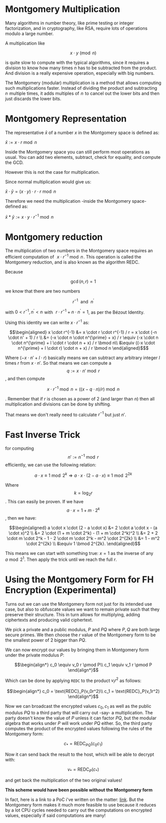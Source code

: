 # Montgomery Multiplication

Many algorithms in number theory, like prime testing or integer factorization, and in cryptography, like RSA, require lots of operations modulo a large number.

A multiplication like
```math
x \cdot y \pmod n
```
is quite slow to compute with the typical algorithms, since it requires a division to know how many times $n$ has to be subtracted from the product. And division is a really expensive operation, especially with big numbers.

The Montgomery (modular) multiplication is a method that allows computing such multiplications faster. Instead of dividing the product and subtracting  
$n$  multiple times, it adds multiples of  $n$  to cancel out the lower bits and then just discards the lower bits.

# Montgomery Representation

The representative $\bar{x}$ of a number $x$ in the Montgomery space is defined as:

$\bar{x} := x\cdot r \bmod n$

Inside the Montgomery space you can still perform most operations as usual. You can add two elements, subtract, check for equality, and compute the GCD.

However this is not the case for multiplication.

Since normal multiplication would give us:

$\bar{x} \cdot \bar{y} = (x \cdot y) \cdot r \cdot r \bmod n$

Therefore we need the multiplication -inside the Montgomery space- defined as:

$\bar{x} * \bar{y} := x \cdot y \cdot r^{-1} \bmod n$

# Montgomery reduction

The multiplication of two numbers in the Montgomery space requires an efficient computation of  
$x \cdot r^{-1} \bmod n$ . This operation is called the Montgomery reduction, and is also known as the algorithm REDC.

Because  
```math
\gcd(n, r) = 1
```
we know that there are two numbers
```math
r^{-1}  \ \text{ and } \ n^{\prime}
```
with 
$0 < r^{-1}, n^{\prime} < n$  with
 
$r \cdot r^{-1} + n \cdot n^{\prime} = 1$, as per the Bézout Identity.

Using this identity we can write $x \cdot r^{-1}$ as:
 
```math
\begin{aligned} x \cdot r^{-1} &= x \cdot r \cdot r^{-1} / r = x \cdot (-n \cdot n' + 1) / r \\ &= (-x \cdot n \cdot n^{\prime} + x) / r \equiv (-x \cdot n \cdot n^{\prime} + l \cdot r \cdot n + x) / r \bmod n\\ &\equiv ((-x \cdot n^{\prime} + l \cdot r) \cdot n + x) / r \bmod n \end{aligned}$
```
Where $(-x\cdot n' + l \cdot r)$ basically means we can subtract any arbitrary
integer $l$ times $r$ from $x\cdot n'$. So that means we can compute a $$q := x \cdot n' \bmod r$$, and then
compute
```math
x\cdot r^{-1} \bmod n = ((x - q\cdot n) / r) \bmod n
```
. Remember that if $r$ is chosen as a
power of 2 (and larger than $n$) then all multiplication and divisions can be done by shifting.

That means we don't really need to calculate $r^{-1}$ but just $n'$.

# Fast Inverse Trick

for computing $$n' := n^{-1} \bmod r$$ efficiently, we can use the following relation:

$$ a \cdot x \equiv 1 \bmod 2^k \Longrightarrow a \cdot x \cdot (2-a\cdot x) \equiv 1 \bmod 2^{2k} $$

Where $$k = \log_2r$$. This can easily be proven. If we have $$a \cdot x = 1 + m \cdot 2^k$$, then we have:

```math
\begin{aligned} a \cdot x \cdot (2 - a \cdot x) &= 2 \cdot a \cdot x - (a \cdot x)^2 \\ &= 2 \cdot (1 + m \cdot 2^k) - (1 + m \cdot 2^k)^2 \\ &= 2 + 2 \cdot m \cdot 2^k - 1 - 2 \cdot m \cdot 2^k - m^2 \cdot 2^{2k} \\ &= 1 - m^2 \cdot 2^{2k} \\ &\equiv 1 \bmod 2^{2k}. \end{aligned}
```

This means we can start with something true: $x = 1$ as the inverse of any $a \bmod 2^1$. Then apply the trick until we reach the full $r$.

# Using the Montgomery Form for FH Encryption (Experimental)
Turns out we can use the Montgomery form not just for its intended use case, but also to obfuscate values we want to remain private such that they preserve their structure.
This in turn allows for multiplying, adding ciphertexts and producing valid ciphertext.

We pick a private and a public modulus, $P$ and $PQ$ where $P, Q$ are both large secure primes.
We then choose the $r$ value of the Montgomery form to be the smallest power of 2 bigger than $PQ$.

We can now encrypt our values by bringing them in Montgomery form under the private modulus $P$:

```math
\begin{align*}
c_0 \equiv v_0 r \pmod P\\
c_1 \equiv v_1 r \pmod P
\end{align*}
```
Which can be done by applying `REDC` to the product $v_ir^2$ as follows:

```math
\begin{align*}
c_0 = \text{REDC}_P(v_0r^2)\\
c_1 = \text{REDC}_P(v_1r^2)
\end{align*}
```

Now we can broadcast the encrypted values $c_0, c_1$ as well as the public modulus $PQ$ to a third party that will carry out -say- a multiplication.
The party doesn't know the value of $P$ unless it can factor $PQ$, but the modular algebra that works under $P$ will work under $PQ$ either.
So, the third party computes the product of the encrypted values following the rules of the Montgomery form:

```math
c_* = \text{REDC}_{PQ}(c_0c_1)
```

Now it can send back the result to the host, which will be able to decrypt with:

```math
v_* = \text{REDC}_P(c_*)
```
and get back the multiplication of the two original values!

**This scheme would have been possible without the Montgomery form**

In fact, here is a link to a PoC i've written on the matter: [link](https://colab.research.google.com/drive/1lyAAcTkV8LonhTNlxv8VE_Oe4D_EVx4X).
But the Montgomery form makes it much more feasible to use because it reduces by a lot CPU cycles needed to carry out the computations on encrypted values, especially if said computations are many!
